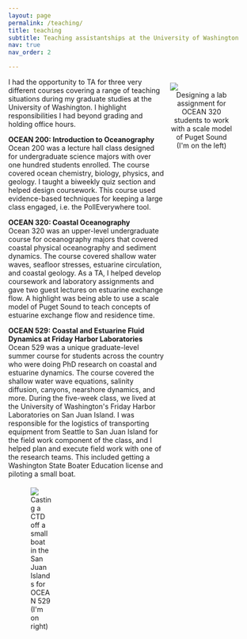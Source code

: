 ```yaml
---
layout: page
permalink: /teaching/
title: teaching
subtitle: Teaching assistantships at the University of Washington
nav: true
nav_order: 2

---
```

<figure>
<div class = "col one last">
 <div style="float:right; width: 30%; height: 30%; padding: 10px">
    <img src="{{ site.baseurl }}/assets/img/teaching1.jpg" >
    <figcaption><center>Designing a lab assignment for OCEAN 320 students to work with a scale model of Puget Sound (I'm on the left)</center></figcaption>
 </div>
</div>
</figure>

I had the opportunity to TA for three very different courses covering a range of teaching situations during my graduate studies at the University of Washington. I highlight responsibilities I had beyond grading and holding office hours.

<strong>OCEAN 200: Introduction to Oceanography</strong><br>
Ocean 200 was a lecture hall class designed for undergraduate science majors with over one hundred students enrolled. The course covered ocean chemistry, biology, physics, and geology. I taught a biweekly quiz section and helped design coursework. This course used evidence-based techniques for keeping a large class engaged, i.e. the PollEverywhere tool.
    
<strong>OCEAN 320: Coastal Oceanography</strong><br>
Ocean 320 was an upper-level undergraduate course for oceanography majors that covered coastal physical oceanography and sediment dynamics. The course covered shallow water waves, seafloor stresses, estuarine circulation, and coastal geology. As a TA, I helped develop coursework and laboratory assignments and gave two guest lectures on estuarine exchange flow. A highlight was being able to use a scale model of Puget Sound to teach concepts of estuarine exchange flow and residence time.

<strong>OCEAN 529: Coastal and Estuarine Fluid Dynamics at Friday Harbor Laboratories</strong><br>
Ocean 529 was a unique graduate-level summer course for students across the country who were doing PhD research on coastal and estuarine dynamics. The course covered the shallow water wave equations, salinity diffusion, canyons, nearshore dynamics, and more. During the five-week class, we lived at the University of Washington's Friday Harbor Laboratories on San Juan Island. I was responsible for the logistics of transporting equipment from Seattle to San Juan Island for the field work component of the class, and I helped plan and execute field work with one of the research teams. This included getting a Washington State Boater Education license and piloting a small boat.

<figure>
<div class = "col one last">
 <div style="float:left; width: 10%; height: 10%; padding: 5px">
    <img src="{{ site.baseurl }}/assets/img/IMG-20190816-WA0002.jpg" >
    <figcaption>Casting a CTD off a small boat in the San Juan Islands for OCEAN 529 (I'm on right)</figcaption>
 </div>
</div>
</figure>

